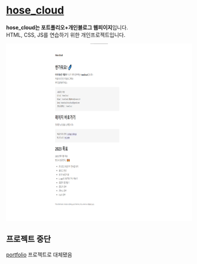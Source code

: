 # [hose_cloud](https://github.com/hoseCloud/hose_cloud)

**hose_cloud는 포트폴리오+개인블로그 웹피이지**입니다.  
HTML, CSS, JS를 연습하기 위한 개인프로젝트입니다.

<img src="hose_cloud.png" height="480" alt="hose_cloud_main" />

## 프로젝트 중단

[portfolio](https://github.com/hoseCloud/portfolio) 프로젝트로 대체됐음
